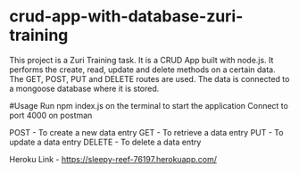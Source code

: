 # crud-app-with-database-zuri-training
This project is a Zuri Training task. It is a CRUD App built with node.js. It performs the create, read, update and delete methods on a certain data. The GET, POST, PUT and DELETE routes are used. The data is connected to a mongoose database where it is stored.

#Usage
Run npm index.js on the terminal to start the application
Connect to port 4000 on postman

POST - To create a new data entry
GET - To retrieve a data entry
PUT - To update a data entry
DELETE - To delete a data entry

Heroku Link - https://sleepy-reef-76197.herokuapp.com/ 
